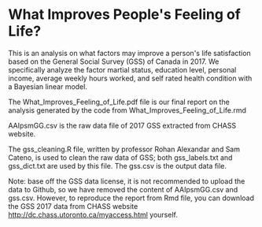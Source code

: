 # What Improves People's Feeling of Life?

This is an analysis on what factors may improve a person's life satisfaction based on the General Social Survey (GSS) of Canada in 2017. We specifically analyze the factor martial status, education level, personal income, average weekly hours worked, and self rated health condition with a Bayesian linear model.

The What_Improves_Feeling_of_Life.pdf file is our final report on the analysis generated by the code from What_Improves_Feeling_of_Life.rmd

AAIpsmGG.csv is the raw data file of 2017 GSS extracted from CHASS website.

The gss_cleaning.R file, written by professor Rohan Alexandar and Sam Cateno, is used to clean the raw data of GSS; both gss_labels.txt and gss_dict.txt are used by this file. The gss.csv is the output data file.

Note: base off the GSS data license, it is not recommended to upload the data to Github, so we have removed the content of AAIpsmGG.csv and gss.csv. However, to reproduce the report from Rmd file, you can download the GSS 2017 data from CHASS website http://dc.chass.utoronto.ca/myaccess.html yourself.

